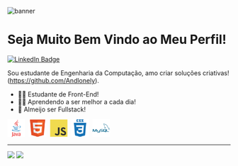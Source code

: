 ![banner](https://user-images.githubusercontent.com/66445816/223078631-fc66ceda-8cc8-4e43-99cf-e7320a089624.gif)


# Seja Muito Bem Vindo ao Meu Perfil!
  <div id="badges">
  <a href = "https://github.com/Andlonely">
    <img src="https://img.shields.io/badge/LinkedIn-blue?style=for-the-badge&logo=linkedin&logoColor=white" alt="LinkedIn Badge"/>
  </a>
</div>

Sou estudante de Engenharia da Computação, amo criar soluções criativas! (https://github.com/Andlonely).

-  👨‍💻 Estudante de Front-End!
-  🤴🏼 Aprendendo a ser melhor a cada dia!
-  🥷 Almeijo ser Fullstack!

<div>
  <img src="https://github.com/devicons/devicon/blob/master/icons/java/java-original-wordmark.svg" title="Java" alt="Java" width="40" height="40"/>&nbsp;
  <img src="https://github.com/devicons/devicon/blob/master/icons/html5/html5-original.svg" title="HTML5" alt="HTML" width="40" height="40"/>&nbsp;
  <img src="https://github.com/devicons/devicon/blob/master/icons/javascript/javascript-original.svg" title="JavaScript" alt="JavaScript" width="40" height="40"/>&nbsp;
  <img src="https://github.com/devicons/devicon/blob/master/icons/css3/css3-plain-wordmark.svg" title="css3" alt="css3" width="40" height="40"/>&nbsp;
  <img src="https://github.com/devicons/devicon/blob/master/icons/mysql/mysql-plain-wordmark.svg" title="mysql" alt="css3" width="40" height="40"/>&nbsp;
</div>
</div>

---


<div align = "left">
<img height = "200em" src="https://github-readme-stats.vercel.app/api/top-langs/?username=Andlonely&show_icons=true&theme=bear&count_private=true"/>
<img height = "200em" src="https://github-readme-stats.vercel.app/api?username=Andlonely&show_icons=true&show_icons=true&theme=bear&count_private=true" />
</div>

